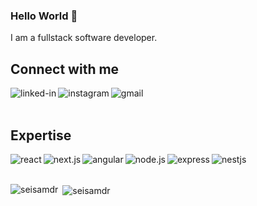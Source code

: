 ### Hello World 👋
I am a fullstack software developer.


<!-- Personal Website: https://www.mdfaisal.com/ -->

## Connect with me

[<img align="left" alt="linked-in" src="https://img.shields.io/badge/linkedin-%230077B5.svg?&style=for-the-badge&logo=linkedin&logoColor=white" />](https://www.linkedin.com/in/seiryopramanda)
[<img align="left" alt="instagram" src="https://img.shields.io/badge/instagram-%23E4405F.svg?&style=for-the-badge&logo=instagram&logoColor=white" />](https://www.instagram.com/seiprambs)
[<img align="left" alt="gmail" src="https://img.shields.io/badge/gmail-D14836?style=for-the-badge&logo=gmail&logoColor=white" />](mailto:seiryobayu@gmail.com)

<br>
<br>

## Expertise
<img align="left" alt="react" src="https://img.shields.io/badge/react%20-%2320232a.svg?&style=for-the-badge&logo=react&logoColor=%2361DAFB" />
<img align="left" alt="next.js" src="https://img.shields.io/badge/next.js%20-%23000000.svg?&style=for-the-badge&logo=next.js&logoColor=white" />
<img align="left" alt="angular" src="https://img.shields.io/badge/angular%20-%23DD0031.svg?&style=for-the-badge&logo=angular&logoColor=white" />
<img align="left" alt="node.js" src="https://img.shields.io/badge/node.js%20-%2343853D.svg?&style=for-the-badge&logo=node.js&logoColor=white" />
<img align="left" alt="express" src="https://img.shields.io/badge/express.js%20-%23000000.svg?&style=for-the-badge&logo=express&logoColor=white" />
<img align="left" alt="nestjs" src="https://img.shields.io/badge/nestjs%20-%23E0234E.svg?&style=for-the-badge&logo=nestjs&logoColor=white" />


<br>

<br>

<p><img align="left" src="https://github-readme-stats.vercel.app/api/top-langs?username=seisamdr&show_icons=true&locale=en&layout=compact&theme=dark" alt="seisamdr" /></p>

<p>&nbsp;<img align="center" src="https://github-readme-stats.vercel.app/api?username=seisamdr&show_icons=true&locale=en&theme=dark" alt="seisamdr" /></p>



